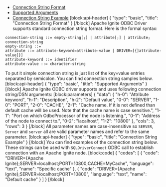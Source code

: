 * [Connection String Format](#connection-string-format)
* [Supported Arguments](#supported-arguments)
* [Connection String Example](#connection-string-example)
[block:api-header]
{
  "type": "basic",
  "title": "Connection String Format"
}
[/block]
Apache Ignite ODBC Driver supports standard connection string format. Here is the formal syntax:

```
connection-string ::= empty-string[;] | attribute[;] | attribute; connection-string
empty-string ::=
attribute ::= attribute-keyword=attribute-value | DRIVER=[{]attribute-value[}]
attribute-keyword ::= identifier
attribute-value ::= character-string
```

To put it simple connection string is just list of the key=value entries separated by semicolon. You can find connection string samples below.
[block:api-header]
{
  "type": "basic",
  "title": "Supported Arguments"
}
[/block]
Apache Ignite ODBC driver supports and uses following connection string/DSN
arguments:
[block:parameters]
{
  "data": {
    "h-0": "Attribute keyword",
    "h-1": "Description",
    "h-2": "Default value",
    "0-0": "SERVER",
    "1-0": "PORT",
    "2-0": "CACHE",
    "2-1": "Cache name. If it is not defined than default cache will be used. Note that the cache name is case sensitive.",
    "1-1": "Port on which OdbcProcessor of the node is listening.",
    "0-1": "Address of the node to connect to.",
    "0-2": "lacalhost",
    "1-2": "10800"
  },
  "cols": 3,
  "rows": 3
}
[/block]
All parameter names are case-insensitive so `SERVER`, `Server` and `server` all are
valid parameter names and refer to the same parameter.
[block:api-header]
{
  "type": "basic",
  "title": "Connection String Example"
}
[/block]
You can find examples of the connection string below. These strings can be used with `SQLDriverConnect` ODBC call to establish connection with an Apache Ignite node.
[block:code]
{
  "codes": [
    {
      "code": "DRIVER={Apache Ignite};SERVER=localhost;PORT=10800;CACHE=MyCache",
      "language": "text",
      "name": "Specific cache"
    },
    {
      "code": "DRIVER={Apache Ignite};SERVER=localhost;PORT=10800",
      "language": "text",
      "name": "Default cache"
    }
  ]
}
[/block]